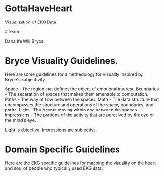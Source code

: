 # GottaHaveHeart
Visualization of EKG Data.

#Team

Dana
Ife
Will
Bryce


# Bryce Visuality Guidelines.

Here are some guidelines for a methedology for visuality inspired by Bryce's subjectivity.

Space      - The region that defines the object of emotional interest.
Boundaries - The separation of spaces that makes them amenable to computation.
Paths      - The way of flow between the spaces.
Math       - The data structure that encompasses the structure and operations of the space, boundaries, and paths.
Light - The Agents moving within and between the spaces.
impressions - The portions of the activity that are perceived by the eye or the mind's eye.

Light is objective. Impressions are subjective.


# Domain Specific Guidelines

Here are the EKG specific guidelines for mapping the visuality on the heart and soul of people who typically used EKG data.
